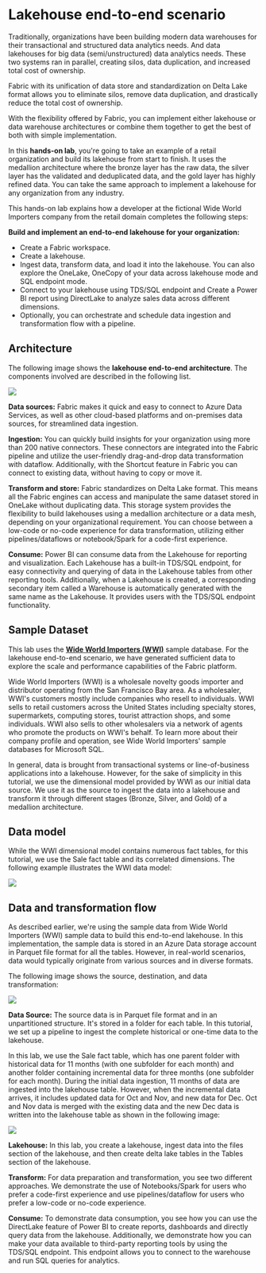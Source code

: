 # Lakehouse end-to-end scenario

Traditionally, organizations have been building modern data warehouses for their transactional and structured data analytics needs. And data lakehouses for big data (semi/unstructured) data analytics needs. These two systems ran in parallel, creating silos, data duplication, and increased total cost of ownership.

Fabric with its unification of data store and standardization on Delta Lake format allows you to eliminate silos, remove data duplication, and drastically reduce the total cost of ownership.

With the flexibility offered by Fabric, you can implement either lakehouse or data warehouse architectures or combine them together to get the best of both with simple implementation. 

In this **hands-on lab**, you're going to take an example of a retail organization and build its lakehouse from start to finish. It uses the medallion architecture where the bronze layer has the raw data, the silver layer has the validated and deduplicated data, and the gold layer has highly refined data. You can take the same approach to implement a lakehouse for any organization from any industry.

This hands-on lab explains how a developer at the fictional Wide World Importers company from the retail domain completes the following steps:

**Build and implement an end-to-end lakehouse for your organization:**
- Create a Fabric workspace.
- Create a lakehouse.
- Ingest data, transform data, and load it into the lakehouse. You can also explore the OneLake, OneCopy of your data across lakehouse mode and SQL endpoint mode.
- Connect to your lakehouse using TDS/SQL endpoint and Create a Power BI report using DirectLake to analyze sales data across different dimensions.
- Optionally, you can orchestrate and schedule data ingestion and transformation flow with a pipeline.

## Architecture 

The following image shows the **lakehouse end-to-end architecture**. The components involved are described in the following list.

![](images/lakehouse-end-to-end-architecture.png)

**Data sources:** Fabric makes it quick and easy to connect to Azure Data Services, as well as other cloud-based platforms and on-premises data sources, for streamlined data ingestion.

**Ingestion:** You can quickly build insights for your organization using more than 200 native connectors. These connectors are integrated into the Fabric pipeline and utilize the user-friendly drag-and-drop data transformation with dataflow. Additionally, with the Shortcut feature in Fabric you can connect to existing data, without having to copy or move it.

**Transform and store:** Fabric standardizes on Delta Lake format. This means all the Fabric engines can access and manipulate the same dataset stored in OneLake without duplicating data. This storage system provides the flexibility to build lakehouses using a medallion architecture or a data mesh, depending on your organizational requirement. You can choose between a low-code or no-code experience for data transformation, utilizing either pipelines/dataflows or notebook/Spark for a code-first experience.

**Consume:** Power BI can consume data from the Lakehouse for reporting and visualization. Each Lakehouse has a built-in TDS/SQL endpoint, for easy connectivity and querying of data in the Lakehouse tables from other reporting tools. Additionally, when a Lakehouse is created, a corresponding secondary item called a Warehouse is automatically generated with the same name as the Lakehouse. It provides users with the TDS/SQL endpoint functionality.

## Sample Dataset
This lab uses the [**Wide World Importers (WWI)**](https://learn.microsoft.com/en-us/sql/samples/wide-world-importers-what-is?view=sql-server-ver16&preserve-view=true) sample database. For the lakehouse end-to-end scenario, we have generated sufficient data to explore the scale and performance capabilities of the Fabric platform.

Wide World Importers (WWI) is a wholesale novelty goods importer and distributor operating from the San Francisco Bay area. As a wholesaler, WWI's customers mostly include companies who resell to individuals. WWI sells to retail customers across the United States including specialty stores, supermarkets, computing stores, tourist attraction shops, and some individuals. WWI also sells to other wholesalers via a network of agents who promote the products on WWI's behalf. To learn more about their company profile and operation, see Wide World Importers' sample databases for Microsoft SQL.

In general, data is brought from transactional systems or line-of-business applications into a lakehouse. However, for the sake of simplicity in this tutorial, we use the dimensional model provided by WWI as our initial data source. We use it as the source to ingest the data into a lakehouse and transform it through different stages (Bronze, Silver, and Gold) of a medallion architecture.

## Data model
While the WWI dimensional model contains numerous fact tables, for this tutorial, we use the Sale fact table and its correlated dimensions. The following example illustrates the WWI data model:

![](images/model-sale-fact-table.png)

## Data and transformation flow
As described earlier, we're using the sample data from Wide World Importers (WWI) sample data to build this end-to-end lakehouse. In this implementation, the sample data is stored in an Azure Data storage account in Parquet file format for all the tables. However, in real-world scenarios, data would typically originate from various sources and in diverse formats.

The following image shows the source, destination, and data transformation:

![](images/data-transformation-flow.png)

**Data Source:** The source data is in Parquet file format and in an unpartitioned structure. It's stored in a folder for each table. In this tutorial, we set up a pipeline to ingest the complete historical or one-time data to the lakehouse.

In this lab, we use the Sale fact table, which has one parent folder with historical data for 11 months (with one subfolder for each month) and another folder containing incremental data for three months (one subfolder for each month). During the initial data ingestion, 11 months of data are ingested into the lakehouse table. However, when the incremental data arrives, it includes updated data for Oct and Nov, and new data for Dec. Oct and Nov data is merged with the existing data and the new Dec data is written into the lakehouse table as shown in the following image:

![](images/incremental-data-load.png)

**Lakehouse:** In this lab, you create a lakehouse, ingest data into the files section of the lakehouse, and then create delta lake tables in the Tables section of the lakehouse.

**Transform:** For data preparation and transformation, you see two different approaches. We demonstrate the use of Notebooks/Spark for users who prefer a code-first experience and use pipelines/dataflow for users who prefer a low-code or no-code experience.

**Consume:** To demonstrate data consumption, you see how you can use the DirectLake feature of Power BI to create reports, dashboards and directly query data from the lakehouse. Additionally, we demonstrate how you can make your data available to third-party reporting tools by using the TDS/SQL endpoint. This endpoint allows you to connect to the warehouse and run SQL queries for analytics.

